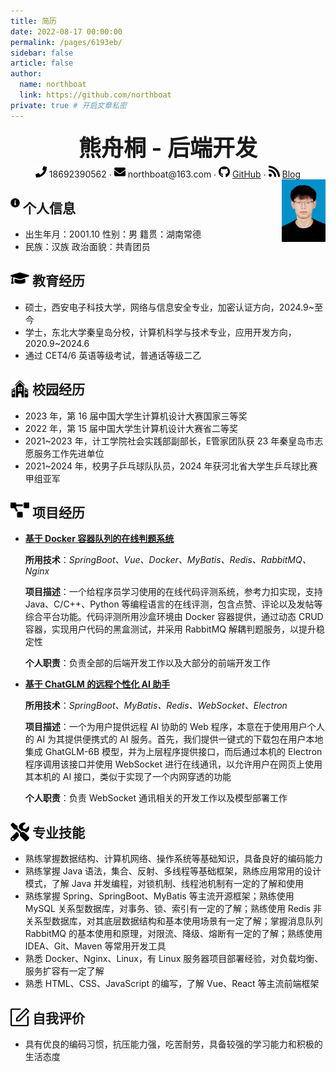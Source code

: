 ```yaml
---
title: 简历
date: 2022-08-17 00:00:00
permalink: /pages/6193eb/
sidebar: false
article: false
author: 
  name: northboat
  link: https://github.com/northboat
private: true # 开启文章私密
---
```


 <center>
     <div style="font-size:36px; font-weight:bold; margin-bottom: 4px">熊舟桐 - 后端开发</div>
     <div>
         <span>
             <img src="./assets/phone-solid.svg" width="18px">
             18692390562
         </span>
         ·
         <span>
             <img src="./assets/envelope-solid.svg" width="18px">
             northboat@163.com
         </span>
         ·
         <span>
             <img src="./assets/github-brands.svg" width="18px">
             <a href="https://github.com/northboat">GitHub</a>
         </span>
         ·
         <span>
             <img src="./assets/rss-solid.svg" width="18px">
             <a href="https://northboat.github.io/">Blog</a>
         </span>
     </div>
 </center>
<div style="float:right"> <img src="./assets/ez-bear.jpg" width="70"> </div> 


<h2 style="width:86%"><img src="./assets/info-circle-solid.svg" align="left" width="15px">&nbsp;个人信息</h2>

- 出生年月：2001.10						性别：男					   				籍贯：湖南常德
- 民族：汉族 								    政治面貌：共青团员

<h2><img src="./assets/graduation-cap-solid.svg" align="left" width="30px">&nbsp;教育经历</h2>

- 硕士，西安电子科技大学，网络与信息安全专业，加密认证方向，2024.9~至今
- 学士，东北大学秦皇岛分校，计算机科学与技术专业，应用开发方向，2020.9~2024.6
- 通过 CET4/6 英语等级考试，普通话等级二乙

<h2><img src="./assets/school.svg" align="left" width="30px">&nbsp;校园经历</h2>

- 2023 年，第 16 届中国大学生计算机设计大赛国家三等奖
- 2022 年，第 15 届中国大学生计算机设计大赛省二等奖
- 2021~2023 年，计工学院社会实践部副部长，E管家团队获 23 年秦皇岛市志愿服务工作先进单位
- 2021~2024 年，校男子乒乓球队队员，2024 年获河北省大学生乒乓球比赛甲组亚军

<h2><img src="./assets/project-diagram-solid.svg" align="left" width="30px">&nbsp;项目经历</h2>

- [**基于 Docker 容器队列的在线判题系统**](https://github.com/northboat/Bears-OJ)

  **所用技术**：*SpringBoot、Vue、Docker、MyBatis、Redis、RabbitMQ、Nginx*

  **项目描述**：一个给程序员学习使用的在线代码评测系统，参考力扣实现，支持 Java、C/C++、Python 等编程语言的在线评测，包含点赞、评论以及发帖等综合平台功能。代码评测所用沙盒环境由 Docker 容器提供，通过动态 CRUD 容器，实现用户代码的黑盒测试，并采用 RabbitMQ 解耦判题服务，以提升稳定性

  **个人职责**：负责全部的后端开发工作以及大部分的前端开发工作

- [**基于 ChatGLM 的远程个性化 AI 助手**](https://github.com/northboat/Shadow)

  **所用技术**：*SpringBoot、MyBatis、Redis、WebSocket、Electron*

  **项目描述**：一个为用户提供远程 AI 协助的 Web 程序，本意在于使用用户个人的 AI 为其提供便携式的 AI 服务。首先，我们提供一键式的下载包在用户本地集成 GhatGLM-6B 模型，并为上层程序提供接口，而后通过本机的 Electron 程序调用该接口并使用 WebSocket 进行在线通讯，以允许用户在网页上使用其本机的 AI 接口，类似于实现了一个内网穿透的功能
  
  **个人职责**：负责 WebSocket 通讯相关的开发工作以及模型部署工作

<h2><img src="./assets/tools-solid.svg" align="left" width="30px">&nbsp;专业技能</h2>

- 熟练掌握数据结构、计算机网络、操作系统等基础知识，具备良好的编码能力
- 熟练掌握 Java 语法，集合、反射、多线程等基础框架，熟练应用常用的设计模式，了解 Java 并发编程，对锁机制、线程池机制有一定的了解和使用
- 熟练掌握 Spring、SpringBoot、MyBatis 等主流开源框架；熟练使用 MySQL 关系型数据库，对事务、锁、索引有一定的了解；熟练使用 Redis 非关系型数据库，对其底层数据结构和基本使用场景有一定了解；掌握消息队列 RabbitMQ 的基本使用和原理，对限流、降级、熔断有一定的了解；熟练使用 IDEA、Git、Maven 等常用开发工具
- 熟悉 Docker、Nginx、Linux，有 Linux 服务器项目部署经验，对负载均衡、服务扩容有一定了解
- 熟悉 HTML、CSS、JavaScript 的编写，了解 Vue、React 等主流前端框架

<h2><img src="./assets/comment.svg" align="left" width="30px">&nbsp;自我评价</h2>

- 具有优良的编码习惯，抗压能力强，吃苦耐劳，具备较强的学习能力和积极的生活态度
